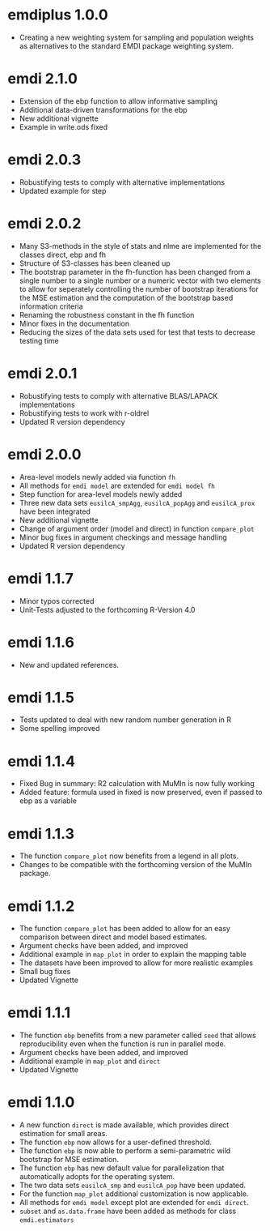 # emdiplus 1.0.0
* Creating a new weighting system for sampling and population weights as alternatives to the standard EMDI package
weighting system.

# emdi 2.1.0
* Extension of the ebp function to allow informative sampling
* Additional data-driven transformations for the ebp 
* New additional vignette
* Example in write.ods fixed

# emdi 2.0.3
* Robustifying tests to comply with alternative implementations
* Updated example for step


# emdi 2.0.2
* Many S3-methods in the style of stats and nlme are implemented for the classes direct, ebp and fh
* Structure of S3-classes has been cleaned up
* The bootstrap parameter in the fh-function has been changed from a single number to a single number or a numeric vector with two elements to allow for seperately controlling the number of bootstrap iterations for the MSE estimation and the computation of the bootstrap based information criteria
* Renaming the robustness constant in the fh function
* Minor fixes in the documentation
* Reducing the sizes of the data sets used for test that tests to decrease testing time

# emdi 2.0.1
* Robustifying tests to comply with alternative BLAS/LAPACK implementations
* Robustifying tests to work with r-oldrel
* Updated R version dependency

# emdi 2.0.0
* Area-level models newly added via function `fh`
* All methods for `emdi model` are extended for `emdi model fh`
* Step function for area-level models newly added
* Three new data sets `eusilcA_smpAgg`, `eusilcA_popAgg` and 
`eusilcA_prox` have been integrated
* New additional vignette
* Change of argument order (model and direct) in function `compare_plot`
* Minor bug fixes in argument checkings and message handling
* Updated R version dependency

# emdi 1.1.7
 
* Minor typos corrected
* Unit-Tests adjusted to the forthcoming R-Version 4.0

# emdi 1.1.6
 
* New and updated references.

# emdi 1.1.5
 
* Tests updated to deal with new random number generation in R
* Some spelling improved

# emdi 1.1.4
 
* Fixed Bug in summary: R2 calculation with MuMIn is now fully working
* Added feature: formula used in fixed is now preserved, even if passed to ebp as a variable

# emdi 1.1.3

* The function `compare_plot` now benefits from a legend in all plots.
* Changes to be compatible with the forthcoming version of the MuMIn package.


# emdi 1.1.2

* The function `compare_plot` has been added to allow for an easy comparison 
between direct and model based estimates.
* Argument checks have been added, and improved
* Additional example in `map_plot` in order to explain the mapping table
* The datasets have been improved to allow for more realistic examples
* Small bug fixes
* Updated Vignette

# emdi 1.1.1

* The function `ebp` benefits from a new parameter called `seed` that allows 
reproducibility even when the function is run in parallel mode.
* Argument checks have been added, and improved
* Additional example in `map_plot` and `direct` 
* Updated Vignette

# emdi 1.1.0
  
* A new function `direct` is made available, which provides direct estimation for small areas.
* The function `ebp` now allows for a user-defined threshold.
* The function `ebp` is now able to perform a semi-parametric wild bootstrap for MSE estimation.
* The function `ebp` has new default value for parallelization that automatically adopts for the operating system.
* The two data sets `eusilcA_smp` and `eusilcA_pop` have been updated.
* For the function `map_plot` additional customization is now applicable.
* All methods for `emdi model` except plot are extended for `emdi direct`.
* `subset` and `as.data.frame` have been added as methods for class `emdi.estimators`